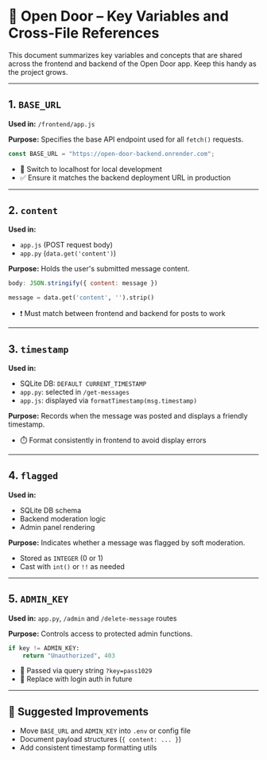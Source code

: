 
# 🧠 Open Door – Key Variables and Cross-File References

This document summarizes key variables and concepts that are shared across the frontend and backend of the Open Door app. Keep this handy as the project grows.

---

## 1. `BASE_URL`

**Used in:** `/frontend/app.js`

**Purpose:** Specifies the base API endpoint used for all `fetch()` requests.

```js
const BASE_URL = "https://open-door-backend.onrender.com";
```

- 🔄 Switch to localhost for local development
- ✅ Ensure it matches the backend deployment URL in production

---

## 2. `content`

**Used in:**
- `app.js` (POST request body)
- `app.py` (`data.get('content')`)

**Purpose:** Holds the user's submitted message content.

```js
body: JSON.stringify({ content: message })
```

```python
message = data.get('content', '').strip()
```

- ❗ Must match between frontend and backend for posts to work

---

## 3. `timestamp`

**Used in:**
- SQLite DB: `DEFAULT CURRENT_TIMESTAMP`
- `app.py`: selected in `/get-messages`
- `app.js`: displayed via `formatTimestamp(msg.timestamp)`

**Purpose:** Records when the message was posted and displays a friendly timestamp.

- ⏱️ Format consistently in frontend to avoid display errors

---

## 4. `flagged`

**Used in:**
- SQLite DB schema
- Backend moderation logic
- Admin panel rendering

**Purpose:** Indicates whether a message was flagged by soft moderation.

- Stored as `INTEGER` (0 or 1)
- Cast with `int()` or `!!` as needed

---

## 5. `ADMIN_KEY`

**Used in:** `app.py`, `/admin` and `/delete-message` routes

**Purpose:** Controls access to protected admin functions.

```python
if key != ADMIN_KEY:
    return "Unauthorized", 403
```

- 🔐 Passed via query string `?key=pass1029`
- 🔄 Replace with login auth in future

---

## 🔁 Suggested Improvements

- Move `BASE_URL` and `ADMIN_KEY` into `.env` or config file
- Document payload structures (`{ content: ... }`)
- Add consistent timestamp formatting utils

